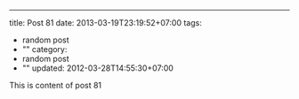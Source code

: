 ---
title: Post 81
date: 2013-03-19T23:19:52+07:00
tags:
  - random post
  - ""
category:
  - random post
  - ""
updated: 2012-03-28T14:55:30+07:00

This is content of post 81